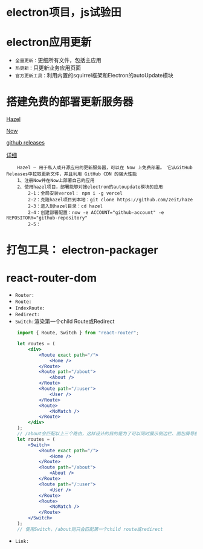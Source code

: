 # electron项目，js试验田
# electron应用更新
* `全量更新：`更细所有文件，包括主应用
* `热更新：`只更新业务应用页面
* `官方更新工具：`利用内置的squirrel框架和Electron的autoUpdate模块
# 搭建免费的部署更新服务器
[Hazel](https://github.com/vercel/hazel)

[Now](https://vercel.com/home#get-started)

[github releases]()

[详细](https://github.com/vercel/hazel)
```
    Hazel – 用于私人或开源应用的更新服务器，可以在 Now 上免费部署。 它从GitHub Releases中拉取更新文件，并且利用 GitHub CDN 的强大性能
    1、注册Now并在Now上部署自己的应用
    2、使用hazel项目，部署能够对接electron的autoupdate模块的应用
        2-1：全局安装vercel： npm i -g vercel
        2-2：克隆hazel项目到本地：git clone https://github.com/zeit/haze
        2-3：进入到hazel目录：cd hazel
        2-4：创建部署配置：now -e ACCOUNT="github-account" -e REPOSITORY="github-repository"
        2-5：
```
# 打包工具： electron-packager
# react-router-dom
* `Router:`
* `Route:`
* `IndexRoute:`
* `Redirect:`
* `Switch:`渲染第一个child Route或Redirect
```jsx
    import { Route, Switch } from "react-router";

    let routes = (
        <div>
            <Route exact path="/">
                <Home />
            </Route>
            <Route path="/about">
                <About />
            </Route>
            <Route path="/:user">
                <User />
            </Route>
            <Route>
                <NoMatch />
            </Route>
        </div>
    );
    // /about会匹配以上三个路由，这样设计的目的是为了可以同时展示侧边栏、面包屑导航、启动页tab
    let routes = (
        <Switch>
            <Route exact path="/">
                <Home />
            </Route>
            <Route path="/about">
                <About />
            </Route>
            <Route path="/:user">
                <User />
            </Route>
            <Route>
                <NoMatch />
            </Route>
        </Switch>
    );
    // 使用Switch，/about则只会匹配第一个child route或redirect
```
* `Link:`
